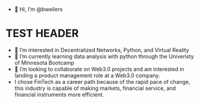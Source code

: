 - 👋 Hi, I’m @bweilers
# TEST HEADER
- 👀 I’m interested in Decentralized Networks, Python, and Virtual Reality
- 🌱 I’m currently learning data analysis with python through the Univeristy of Minnesota Bootcamp
- 💞️ I’m looking to collaborate on Web3.0 projects and am interested in landing a product management role at a Web3.0 company. 
- I chose FinTech as a career path because of the rapid pace of change, this industry is capable of making markets, financial service, and financial instruments more efficient.



